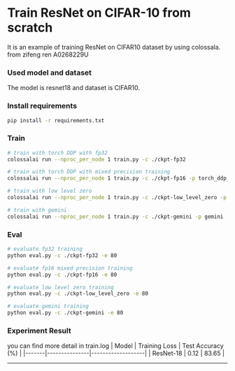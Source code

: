 # Train ResNet on CIFAR-10 from scratch
It is an example of training ResNet on CIFAR10 dataset by using colossala. from zifeng ren A0268229U

### Used model and dataset

The model is resnet18 and dataset is CIFAR10.

### Install requirements

```bash
pip install -r requirements.txt
```

### Train
```bash
# train with torch DDP with fp32
colossalai run --nproc_per_node 1 train.py -c ./ckpt-fp32

# train with torch DDP with mixed precision training
colossalai run --nproc_per_node 1 train.py -c ./ckpt-fp16 -p torch_ddp_fp16

# train with low level zero
colossalai run --nproc_per_node 1 train.py -c ./ckpt-low_level_zero -p low_level_zero

# train with gemini
colossalai run --nproc_per_node 1 train.py -c ./ckpt-gemini -p gemini
```

### Eval

```bash
# evaluate fp32 training
python eval.py -c ./ckpt-fp32 -e 80

# evaluate fp16 mixed precision training
python eval.py -c ./ckpt-fp16 -e 80

# evaluate low level zero training
python eval.py -c ./ckpt-low_level_zero -e 80

# evaluate gemini training
python eval.py -c ./ckpt-gemini -e 80
```
### Experiment Result
you can find more detail in train.log
| Model | Training Loss | Test Accuracy (%) |
|-------|---------------|-------------------|
| ResNet-18     | 0.12         | 83.65             |


---
